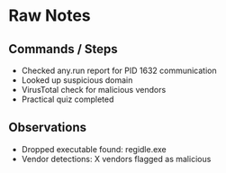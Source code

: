 # Raw Notes

## Commands / Steps
- Checked any.run report for PID 1632 communication
- Looked up suspicious domain
- VirusTotal check for malicious vendors
- Practical quiz completed

## Observations
- Dropped executable found: regidle.exe
- Vendor detections: X vendors flagged as malicious
